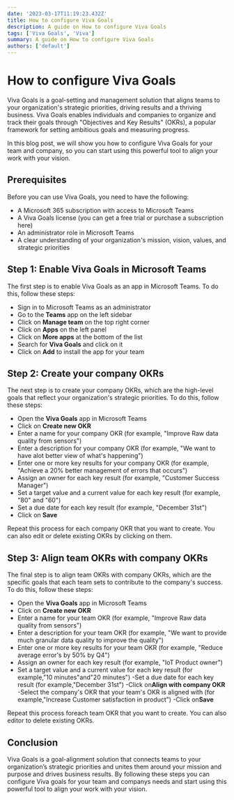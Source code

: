```yaml
---
date: '2023-03-17T11:19:23.432Z'
title: How to configure Viva Goals
description: A guide on How to configure Viva Goals
tags: ['Viva Goals', 'Viva']
summary: A guide on How to configure Viva Goals
authors: ['default']
---
```


# How to configure Viva Goals

Viva Goals is a goal-setting and management solution that aligns teams to your organization's strategic priorities, driving results and a thriving business. Viva Goals enables individuals and companies to organize and track their goals through "Objectives and Key Results" (OKRs), a popular framework for setting ambitious goals and measuring progress.

In this blog post, we will show you how to configure Viva Goals for your team and company, so you can start using this powerful tool to align your work with your vision.

## Prerequisites

Before you can use Viva Goals, you need to have the following:

- A Microsoft 365 subscription with access to Microsoft Teams
- A Viva Goals license (you can get a free trial or purchase a subscription here)
- An administrator role in Microsoft Teams
- A clear understanding of your organization's mission, vision, values, and strategic priorities

## Step 1: Enable Viva Goals in Microsoft Teams

The first step is to enable Viva Goals as an app in Microsoft Teams. To do this, follow these steps:

- Sign in to Microsoft Teams as an administrator
- Go to the **Teams** app on the left sidebar
- Click on **Manage team** on the top right corner
- Click on **Apps** on the left panel
- Click on **More apps** at the bottom of the list
- Search for **Viva Goals** and click on it
- Click on **Add** to install the app for your team

## Step 2: Create your company OKRs

The next step is to create your company OKRs, which are the high-level goals that reflect your organization's strategic priorities. To do this, follow these steps:

- Open the **Viva Goals** app in Microsoft Teams
- Click on **Create new OKR**
- Enter a name for your company OKR (for example, "Improve Raw data quality from sensors")
- Enter a description for your company OKR (for example, "We want to have alot better view of what's happening")
- Enter one or more key results for your company OKR (for example, "Achieve a 20% better management of errors that occurs")
- Assign an owner for each key result (for example, "Customer Success Manager")
- Set a target value and a current value for each key result (for example, "80" and "60")
- Set a due date for each key result (for example, "December 31st")
- Click on **Save**

Repeat this process for each company OKR that you want to create. You can also edit or delete existing OKRs by clicking on them.

## Step 3: Align team OKRs with company OKRs

The final step is to align team OKRs with company OKRs, which are the specific goals that each team sets to contribute to the company's success. To do this, follow these steps:

- Open the **Viva Goals** app in Microsoft Teams
- Click on **Create new OKR**
- Enter a name for your team OKR (for example, "Improve Raw data quality from sensors")
- Enter a description for your team OKR (for example, "We want to provide much granular data quality to improve the quality")
- Enter one or more key results for your team OKR (for example, "Reduce average error's by 50% by Q4")
- Assign an owner for each key result (for example, "IoT Product owner")
- Set a target value and a current value for each key result (for example,"10 minutes"and"20 minutes")
  -Set a due date for each key result (for example,"December 31st")
  -Click on**Align with company OKR**
  -Select the company's OKR that your team's OKR is aligned with (for example,"Increase Customer satisfaction in product")
  -Click on**Save**

Repeat this process foreach team OKR that you want to create.
You can also editor to delete existing OKRs.

## Conclusion

Viva Goals is a goal-alignment solution that connects teams to your organization’s strategic priorities and unites them around your mission and purpose and drives business results. By following these steps you can configure Viva goals for your team and companys needs and start using this powerful tool to align your work with your vision.
